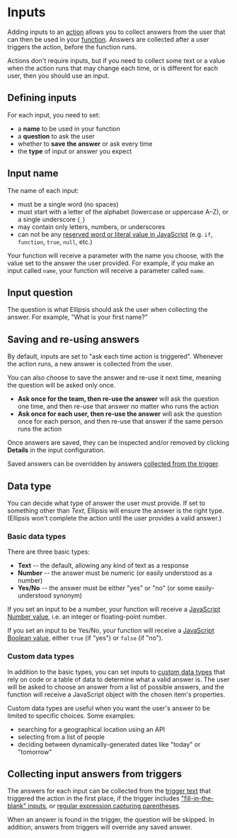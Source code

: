 # Inputs

Adding inputs to an [action](./index.md) allows you to collect answers from the user that can then be used in your [function](./function.md). Answers are collected after a user triggers the action, before the function runs.

Actions don't require inputs, but if you need to collect some text or a value when the action runs that may change each time, or is different for each user, then you should use an input.

## Defining inputs

For each input, you need to set:

- a **name** to be used in your function
- a **question** to ask the user
- whether to **save the answer** or ask every time
- the **type** of input or answer you expect

## Input name

The name of each input:

- must be a single word (no spaces)
- must start with a letter of the alphabet (lowercase or uppercase A–Z), or a single underscore (`_`)
- may contain only letters, numbers, or underscores
- can not be any [reserved word or literal value in JavaScript](https://developer.mozilla.org/en-US/docs/Web/JavaScript/Reference/Lexical_grammar#Keywords) (e.g. `if`, `function`, `true`, `null`, etc.)

Your function will receive a parameter with the name you choose, with the value set to the answer the user provided. For example, if you make an input called `name`, your function will receive a parameter called `name`.

## Input question

The question is what Ellipsis should ask the user when collecting the answer. For example, "What is your first name?"

## Saving and re-using answers

By default, inputs are set to "ask each time action is triggered". Whenever the action runs, a new answer is collected from the user.

You can also choose to save the answer and re-use it next time, meaning the question will be asked only once.

- **Ask once for the team, then re-use the answer** will ask the question one time, and then re-use that answer no matter who runs the action
- **Ask once for each user, then re-use the answer** will ask the question once for each person, and then re-use that answer if the same person runs the action

Once answers are saved, they can be inspected and/or removed by clicking **Details** in the input configuration.

Saved answers can be overridden by answers [collected from the trigger](#collecting-input-answers-from-triggers).

## Data type

You can decide what type of answer the user must provide. If set to something other than _Text_, Ellipsis will ensure the answer is the right type. (Ellipsis won't complete the action until the user provides a valid answer.)

### Basic data types

There are three basic types:

- **Text** -- the default, allowing any kind of text as a response
- **Number** -- the answer must be numeric (or easily understood as a number)
- **Yes/No** -- the answer must be either "yes" or "no" (or some easily-understood synonym)

If you set an input to be a number, your function will receive a [JavaScript Number value](https://developer.mozilla.org/en-US/docs/Web/JavaScript/Reference/Global_Objects/Number), i.e. an integer or floating-point number.

If you set an input to be Yes/No, your function will receive a [JavaScript Boolean value](https://developer.mozilla.org/en-US/docs/Web/JavaScript/Reference/Global_Objects/Boolean), either `true` (if "yes") or `false` (if "no").

### Custom data types

In addition to the basic types, you can set inputs to [custom data types](../data_types/index.md) that rely on code or a table of data to determine what a valid answer is. The user will be asked to choose an answer from a list of possible answers, and the function will receive a JavaScript object with the chosen item's properties.

Custom data types are useful when you want the user's answer to be limited to specific choices. Some examples:

- searching for a geographical location using an API
- selecting from a list of people
- deciding between dynamically-generated dates like "today" or "tomorrow"

## Collecting input answers from triggers

The answers for each input can be collected from the [trigger text](./triggers.md) that triggered the action in the first place, if the trigger includes ["fill-in-the-blank" inputs](./triggers.md#fill-in-the-blank-input), or [regular expression capturing parentheses](./triggers.md#collecting-inputs-with-regular-expression-patterns).

When an answer is found in the trigger, the question will be skipped. In addition, answers from triggers will override any saved answer.
